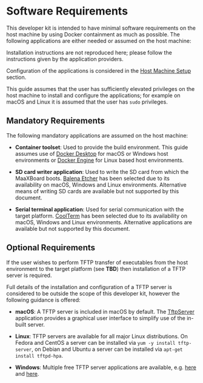 # Software Requirements

This developer kit is intended to have minimal software requirements on the host machine by using Docker containment as much as possible. The following applications are either needed or assumed on the host machine:

Installation instructions are not reproduced here; please follow the instructions given by the application providers.

Configuration of the applications is considered in the [Host Machine Setup](host_machine_setup.md) section.

This guide assumes that the user has sufficiently elevated privileges on the host machine to install and configure the applications; for example on macOS and Linux it is assumed that the user has `sudo` privileges.

## Mandatory Requirements

The following mandatory applications are assumed on the host machine:

- **Container toolset**: Used to provide the build environment. This guide assumes use of [Docker Desktop](https://www.docker.com/products/docker-desktop) for macOS or Windows host environments or [Docker Engine](https://hub.docker.com/search?offering=community&operating_system=linux&q=&type=edition) for Linux based host environments.

- **SD card writer application**: Used to write the SD card from which the MaaXBoard boots. [Balena Etcher](https://www.balena.io/etcher/) has been selected due to its availability on macOS, Windows and Linux environments. Alternative means of writing SD cards are available but not supported by this document.

- **Serial terminal application**: Used for serial communication with the target platform. [CoolTerm](https://freeware.the-meiers.org/) has been selected due to its availability on macOS, Windows and Linux environments. Alternative applications are available but not supported by this document.

## Optional Requirements

If the user wishes to perform TFTP transfer of executables from the host environment to the target platform (see **TBD**) then installation of a TFTP server is required.

Full details of the installation and configuration of a TFTP server is considered to be outside the scope of this developer kit, however the following guidance is offered:

- **macOS**: A TFTP server is included in macOS by default. The [TftpServer](https://www.macupdate.com/app/mac/11116/tftpserver) application provides a graphical user interface to simplify use of the in-built server.
  
- **Linux**: TFTP servers are available for all major Linux distributions. On Fedora and CentOS a server can be installed via `yum -y install tftp-server`, on Debian and Ubuntu a server can be installed via `apt-get install tftpd-hpa`.

- **Windows**: Multiple free TFTP server applications are available, e.g. [here](https://www.solarwinds.com/free-tools/free-tftp-server) and [here](https://pjo2.github.io/tftpd64).
